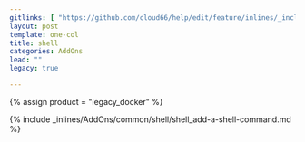 ```yaml
---
gitlinks: [ "https://github.com/cloud66/help/edit/feature/inlines/_includes/_inlines/AddOns/common/shell/shell_add-a-shell-command.html" ]
layout: post
template: one-col
title: shell
categories: AddOns
lead: ""
legacy: true

---
```

{% assign product = "legacy_docker" %}

{% include _inlines/AddOns/common/shell/shell_add-a-shell-command.md %}
